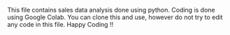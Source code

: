 This file contains sales data analysis done using python. Coding is done using Google Colab. You can clone this and use, however do not try to edit any code in this file. 
Happy Coding !!

